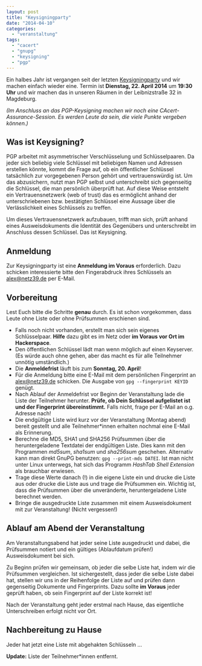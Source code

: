 ```yaml
---
layout: post
title: "Keysigningparty"
date: "2014-04-10"
categories: 
  - "veranstaltung"
tags: 
  - "cacert"
  - "gnupg"
  - "keysigning"
  - "pgp"
---
```


Ein halbes Jahr ist vergangen seit der letzten [Keysigningparty](http://www.netz39.de/2013/keysigningparty/ "Keysigningparty") und wir machen einfach wieder eine. Termin ist **Dienstag, 22. April 2014** um **19:30 Uhr** und wir machen das in unseren Räumen in der Leibnizstraße 32 in Magdeburg.

_(Im Anschluss an das PGP-Keysigning machen wir noch eine CAcert-Assurance-Session. Es werden Leute da sein, die viele Punkte vergeben können.)_

## Was ist Keysigning?

PGP arbeitet mit asymmetrischer Verschlüsselung und Schlüsselpaaren. Da jeder sich beliebig viele Schlüssel mit beliebigen Namen und Adressen erstellen könnte, kommt die Frage auf, ob ein öffentlicher Schlüssel tatsächlich zur vorgegebenen Person gehört und vertrauenswürdig ist. Um das abzusichern, nutzt man PGP selbst und unterschreibt sich gegenseitig die Schlüssel, die man persönlich überprüft hat. Auf diese Weise entsteht ein Vertrauensnetzwerk (web of trust) das es ermöglicht anhand der unterschriebenen bzw. bestätigten Schlüssel eine Aussage über die Verlässlichkeit eines Schlüssels zu treffen.

Um dieses Vertrauensnetzwerk aufzubauen, trifft man sich, prüft anhand eines Ausweisdokuments die Identität des Gegenübers und unterschreibt im Anschluss dessen Schlüssel. Das ist Keysigning.

## Anmeldung

Zur Keysigningparty ist eine **Anmeldung im Voraus** erforderlich. Dazu schicken interessierte bitte den Fingerabdruck ihres Schlüssels an [alex@netz39.de](mailto:alex@netz39.de) per E-Mail.

## Vorbereitung

Lest Euch bitte die Schritte **genau** durch. Es ist schon vorgekommen, dass Leute ohne Liste oder ohne Prüfsummen erschienen sind.

- Falls noch nicht vorhanden, erstellt man sich sein eigenes Schlüsselpaar. **Hilfe** dazu gibt es im Netz oder **im Voraus vor Ort im Hackerspace**.
- Den öffentlichen Schlüssel lädt man wenn möglich auf einen Keyserver. (Es würde auch ohne gehen, aber das macht es für alle Teilnehmer unnötig umständlich.)
- Die **Anmeldefrist** läuft bis zum **Sonntag, 20. April**!
- Für die Anmeldung bitte eine E-Mail mit dem persönlichen Fingerprint an [alex@netz39.de](mailto:alex@netz39.de) schicken. Die Ausgabe von `gpg --fingerprint KEYID` genügt.
- Nach Ablauf der Anmeldefrist vor Beginn der Veranstaltung lade die Liste der Teilnehmer herunter. **Prüfe, ob Dein Schlüssel aufgelistet ist und der Fingerprint übereinstimmt.** Falls nicht, frage per E-Mail an o.g. Adresse nach!
- Die endgültige Liste wird kurz vor der Veranstaltung (Montag abend) bereit gestellt und alle Teilnehmer\*innen erhalten nochmal eine E-Mail als Erinnerung.
- Berechne die MD5, SHA1 und SHA256 Prüfsummen über die heruntergeladene Textdatei der endgültigen Liste. Dies kann mit den Programmen _md5sum_, _sha1sum_ und _sha256sum_ geschehen. Alternativ kann man direkt GnuPG benutzen: `gpg --print-mds DATEI`. Ist man nicht unter Linux unterwegs, hat sich das Programm _HashTab Shell Extension_ als brauchbar erwiesen.
- Trage diese Werte danach (!) in die eigene Liste ein und drucke die Liste aus oder drucke die Liste aus und trage die Prüfsummen ein. Wichtig ist, dass die Prüfsummen über die unveränderte, heruntergeladene Liste berechnet werden.
- Bringe die ausgedruckte Liste zusammen mit einem Ausweisdokument mit zur Veranstaltung! (Nicht vergessen!)

## Ablauf am Abend der Veranstaltung

Am Veranstaltungsabend hat jeder seine Liste ausgedruckt und dabei, die Prüfsummen notiert und ein gültiges (Ablaufdatum prüfen!) Ausweisdokument bei sich.

Zu Beginn prüfen wir gemeinsam, ob jeder die selbe Liste hat, indem wir die Prüfsummen vergleichen. Ist sichergestellt, dass jeder die selbe Liste dabei hat, stellen wir uns in der Reihenfolge der Liste auf und prüfen dann gegenseitig Dokumente und Fingerprints. Dazu sollte **im Voraus** jeder geprüft haben, ob sein Fingerprint auf der Liste korrekt ist!

Nach der Veranstaltung geht jeder erstmal nach Hause, das eigentliche Unterschreiben erfolgt nicht vor Ort.

## Nachbereitung zu Hause

Jeder hat jetzt eine Liste mit abgehakten Schlüsseln …

**Update:** Liste der Teilnehmer\*innen entfernt.
